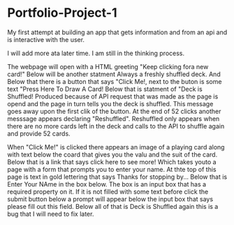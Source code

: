 # Portfolio-Project-1
My first attempt at building an app that gets information and from an api and is interactive with the user.

I will add more ata later time. I am still in the thinking process.

The webpage will open with a HTML greeting "Keep clicking fora new card!" Below will be another statment Always a freshly shuffled deck. And Below that there is a button that says "Click Me!, next to the buton is some text "Press Here To Draw A Card! Below that is statment of "Deck is Shuffled! Produced because of API request that was made as the page is opend and the page in turn tells you the deck is shuffled. This message goes away upon the first clik of the button. At the end of 52 clicks another messsage appears declaring "Reshuffled". Reshuffled only appears when there are no more cards left in the deck and calls to the API to shuffle again and provide 52 cards.  

When "Click Me!" is clicked there appears an image of a playing card along with text below the coard that gives you the valu and the suit of the card. Below that is a link that says click here to see more! Which takes youto a page with a form that prompts you to enter your name. At thte top of this page is text in gold lettering that says Thanks for stopping by... Below that is Enter Your NAme in the box below. The box is an input box that has a required property on it. If it is not filled with some text before click the submit button below a prompt will appear below the input box that says please fill out this field. Below all of that is Deck is Shuffled again this is a bug that I will need to fix later.
